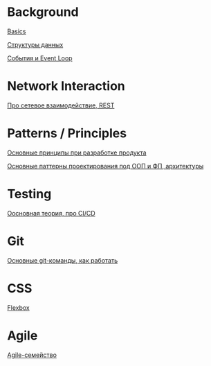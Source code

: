 Background
=====================

[Basics](./answers/basics.md)

[Структуры данных](./answers/dataStructure.md)

[События и Event Loop](./answers/events.md)



Network Interaction
=====================

[Про сетевое взаимодействие, REST](./answers/network.md)

Patterns / Principles
=====================

[Основные принципы при разработке продукта](./answers/principles.md)

[Основные паттерны проектирования под ООП и ФП, архитектуры](./answers/patterns.md)

Testing
=====================

[Оосновная теория, про СI/CD](./answers/tests.md)

Git
=====================
[Основные git-команды, как работать](./answers/git.md)

CSS 
=====================
[Flexbox](./answers/flexbox.md)

Agile 
=====================
[Agile-семейство](./answers/agile.md)